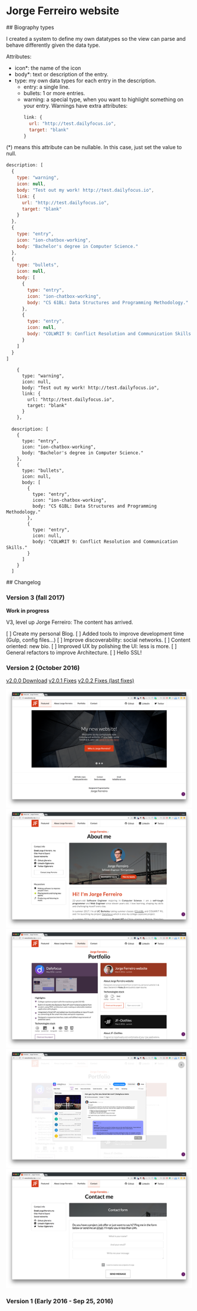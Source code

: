 # Jorge Ferreiro website

## Biography types

I created a system to define my own datatypes so the view can parse and behave differently given the data type.

Attributes:
- icon*: the name of the icon
- body*: text or description of the entry.
- type: my own data types for each entry in the description.
  * entry: a single line.
  * bullets: 1 or more entries.
  * warning: a special type, when you want to highlight something on your entry.
    Warnings have extra attributes:
    ```js
    link: {
      url: "http://test.dailyfocus.io",
      target: "blank"
    }
    ```

(*) means this attribute can be nullable. In this case, just set the value to null.

``` js
description: [
  {
    type: "warning",
    icon: null,
    body: "Test out my work! http://test.dailyfocus.io",
    link: {
      url: "http://test.dailyfocus.io",
      target: "blank"
    }
  },
  {
    type: "entry",
    icon: "ion-chatbox-working",
    body: "Bachelor's degree in Computer Science."
  },
  {
    type: "bullets",
    icon: null,
    body: [
      {
        type: "entry",
        icon: "ion-chatbox-working",
        body: "CS 61BL: Data Structures and Programming Methodology."
      },
      {
        type: "entry",
        icon: null,
        body: "COLWRIT 9: Conflict Resolution and Communication Skills."
      }
    ]
  }
]
```

        {
          type: "warning",
          icon: null,
          body: "Test out my work! http://test.dailyfocus.io",
          link: {
            url: "http://test.dailyfocus.io",
            target: "blank"
          }
        },

      description: [
        {
          type: "entry",
          icon: "ion-chatbox-working",
          body: "Bachelor's degree in Computer Science."
        },
        {
          type: "bullets",
          icon: null,
          body: [
            {
              type: "entry",
              icon: "ion-chatbox-working",
              body: "CS 61BL: Data Structures and Programming Methodology."
            },
            {
              type: "entry",
              icon: null,
              body: "COLWRIT 9: Conflict Resolution and Communication Skills."
            }
          ]
        }
      ]


## Changelog

### Version 3 (fall 2017)

**Work in progress**

V3, level up Jorge Ferreiro: The content has arrived.

[ ] Create my personal Blog.
[ ] Added tools to improve development time (Gulp, config files...)
[ ] Improve discoverability: social networks.
[ ] Content oriented: new bio.
[ ] Improved UX by polishing the UI: less is more.
[ ] General refactors to improve Architecture.
[ ] Hello SSL!

### Version 2 (October 2016)

[v2.0.0 Download](https://github.com/ferreiro/website/releases/tag/v2.0.0)
[v2.0.1 Fixes](https://github.com/ferreiro/website/tree/v2.0.1)
[v2.0.2 Fixes (last fixes)](https://github.com/ferreiro/website/tree/dce56266f19644ea1b3560829b1a74f6b5c25a2a)

![](./public/images/projects/ferreiro_v2/home.png)
![](./public/images/projects/ferreiro_v2/about.png)
![](./public/images/projects/ferreiro_v2/portfolio.png)
![](./public/images/projects/ferreiro_v2/portfolio_detailed.png)
![](./public/images/projects/ferreiro_v2/contact.png)

### Version 1 (Early 2016 - Sep 25, 2016)